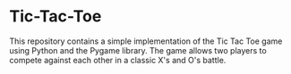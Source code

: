 # Tic-Tac-Toe
This repository contains a simple implementation of the Tic Tac Toe game using Python and the Pygame library. The game allows two players to compete against each other in a classic X's and O's battle.
